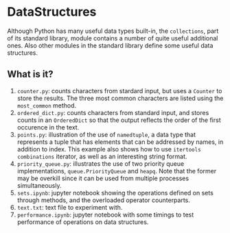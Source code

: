 # DataStructures
Although Python has many useful data types built-in, the `collections`,
part of its standard library, module contains a number of quite useful
additional ones.  Also other modules in the standard library define some
useful data structures.

## What is it?
1. `counter.py`: counts characters from stardard input, but uses a
    `Counter` to store the results.  The three most common characters are
    listed using the `most_common` method.
1. `ordered_dict.py`: counts characters from standard input, and stores
    counts in an `OrderedDict` so that the output reflects the order of
    the first occurence in the text.
1. `points.py`: illustration of the use of `namedtuple`, a data type that
    represents a tuple that has elements that can be addressed by names,
    in addition to index.  This example also shows how to use `itertools`
    `combinations` iterator, as well as an interesting string format.
1. `priority_queue.py`: illustrates the use of two priority queue
    implementations, `queue.PriorityQueue` and `heapq`.  Note that the
    former may be overkill since it can be used from multiple processes
    simultaneously.
1. `sets.ipynb`: jupyter notebook showing the operations defined on sets
    through methods, and the overloaded operator counterparts.
1. `text.txt`: text file to experiment with.
1. `performance.ipynb`: jupyter notebook with some timings to test
    performance of operations on data structures.
